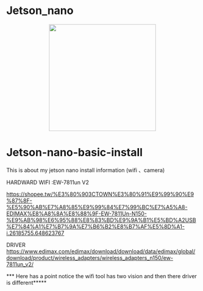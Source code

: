 # Jetson_nano

<p align="center">
  <img src="https://github.com/hsiehchungting/Jetson-nano-basic-install/blob/master/EW-7811Un_v2.jpg" width="280">
</p>

# Jetson-nano-basic-install
This is about my jetson nano install information (wifi 、camera)

HARDWARD
WIFI :EW-7811un V2

https://shopee.tw/%E3%80%903CTOWN%E3%80%91%E9%99%90%E9%87%8F-%E5%90%AB%E7%A8%85%E9%99%84%E7%99%BC%E7%A5%A8-EDIMAX%E8%A8%8A%E8%88%9F-EW-7811Un-N150-%E9%AB%98%E6%95%88%E8%83%BD%E9%9A%B1%E5%BD%A2USB%E7%84%A1%E7%B7%9A%E7%B6%B2%E8%B7%AF%E5%8D%A1-i.26185755.648623767

DRIVER
https://www.edimax.com/edimax/download/download/data/edimax/global/download/product/wireless_adapters/wireless_adapters_n150/ew-7811un_v2/

*** Here has a point notice the wifi tool has two vision and then there driver is different*****
